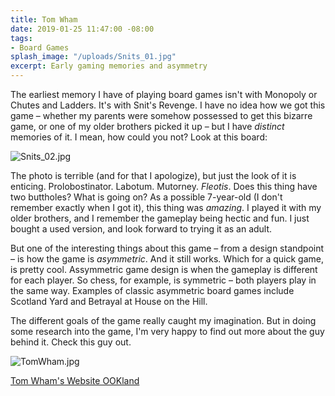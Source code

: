```yaml
---
title: Tom Wham
date: 2019-01-25 11:47:00 -08:00
tags:
- Board Games
splash_image: "/uploads/Snits_01.jpg"
excerpt: Early gaming memories and asymmetry
---
```

The earliest memory I have of playing board games isn't with Monopoly or Chutes and Ladders. It's with Snit's Revenge. I have no idea how we got this game – whether my parents were somehow possessed to get this bizarre game, or one of my older brothers picked it up – but I have <em>distinct</em> memories of it. I mean, how could you not? Look at this board:

![Snits_02.jpg](/uploads/Snits_02.jpg)

The photo is terrible (and for that I apologize), but just the look of it is enticing. Prolobostinator. Labotum. Mutorney. <em>Fleotis</em>. Does this thing have two buttholes? What is going on? As a possible 7-year-old (I don't remember exactly when I got it), this thing was <em>amazing</em>. I played it with my older brothers, and I remember the gameplay being hectic and fun. I just bought a used version, and look forward to trying it as an adult.

But one of the interesting things about this game – from a design standpoint – is how the game is <em>asymmetric</em>. And it still works. Which for a quick game, is pretty cool.
Assymmetric game design is when the gameplay is different for each player. So chess, for example, is symmetric – both players play in the same way. Examples of classic asymmetric board games include Scotland Yard and Betrayal at House on the Hill.

The different goals of the game really caught my imagination. But in doing some research into the game, I'm very happy to find out more about the guy behind it. Check this guy out.

![TomWham.jpg](/uploads/TomWham.jpg)

[Tom Wham's Website OOKland](http://www.tomwham.com/)
